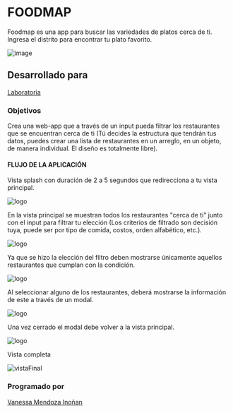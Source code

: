 
# FOODMAP

Foodmap es una app para buscar las variedades de platos cerca de ti. Ingresa el distrito para encontrar tu plato favorito.

![image](https://user-images.githubusercontent.com/32309424/36494281-9ba6fb9e-16ff-11e8-9171-a2e1f6c25d75.png)

## Desarrollado para 
[Laboratoria](http://laboratoria.la)

### Objetivos

Crea una web-app que a través de un input pueda filtrar los restaurantes que se encuentran cerca de ti (Tú decides la estructura que tendrán tus datos, puedes crear una lista de restaurantes en un arreglo, en un objeto, de manera individual. El diseño es totalmente libre).

#### FLUJO DE LA APLICACIÓN

Vista splash con duración de 2 a 5 segundos que redirecciona a tu vista principal.

![logo](https://raw.githubusercontent.com/AnaSalazar/curricula-js/04-social-network/04-social-network/02-jquery/08-code-challenges/foodmap/splash.jpg)

En la vista principal se muestran todos los restaurantes "cerca de ti" junto con el input para filtrar tu elección (Los criterios de filtrado son decisión tuya, puede ser por tipo de comida, costos, orden alfabético, etc.).


![logo](https://raw.githubusercontent.com/AnaSalazar/curricula-js/04-social-network/04-social-network/02-jquery/08-code-challenges/foodmap/2.jpg)

Ya que se hizo la elección del filtro deben mostrarse únicamente aquellos restaurantes que cumplan con la condición.

![logo](https://raw.githubusercontent.com/AnaSalazar/curricula-js/04-social-network/04-social-network/02-jquery/08-code-challenges/foodmap/3.jpg)


Al seleccionar alguno de los restaurantes, deberá mostrarse la información de este a través de un modal.

![logo](https://raw.githubusercontent.com/AnaSalazar/curricula-js/04-social-network/04-social-network/02-jquery/08-code-challenges/foodmap/5.jpg)

Una vez cerrado el modal debe volver a la vista principal.

![logo](https://raw.githubusercontent.com/AnaSalazar/curricula-js/04-social-network/04-social-network/02-jquery/08-code-challenges/foodmap/6.jpg)

Vista completa 

![vistaFinal](assets/img/readme1.png)


### Programado por

[Vanessa Mendoza Inoñan](https://github.com/mendozavanessa)
